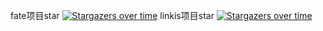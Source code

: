fate项目star
[![Stargazers over time](https://starchart.cc/FederatedAI/FATE.svg)](https://starchart.cc/FederatedAI/FATE)
linkis项目star
[![Stargazers over time](https://starchart.cc/FederatedAI/FATE.svg)](https://starchart.cc/WebankFintech/Linkis)
